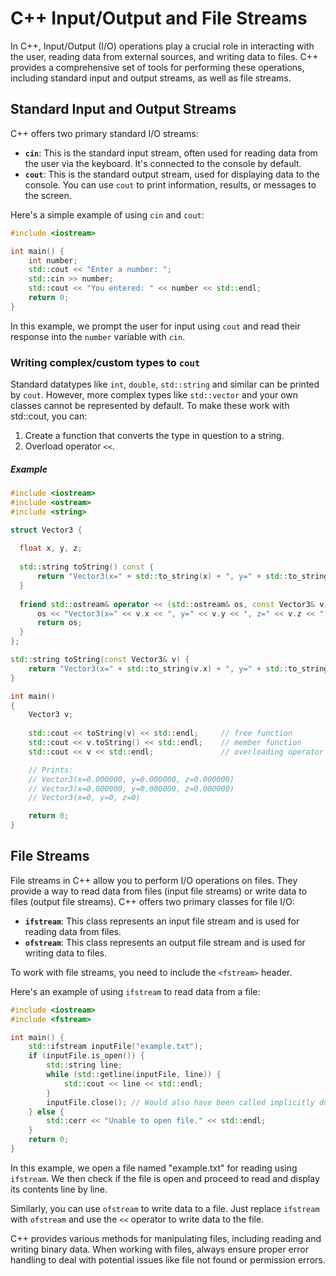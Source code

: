 # C++ Input/Output and File Streams

In C++, Input/Output (I/O) operations play a crucial role in interacting with the user, reading data from external sources, 
and writing data to files. C++ provides a comprehensive set of tools for performing these operations, 
including standard input and output streams, as well as file streams.

## Standard Input and Output Streams

C++ offers two primary standard I/O streams:

- **`cin`**: This is the standard input stream, often used for reading data from the user via the keyboard. It's connected to the console by default.
- **`cout`**: This is the standard output stream, used for displaying data to the console. You can use `cout` to print information, results, or messages to the screen.

Here's a simple example of using `cin` and `cout`:

```cpp
#include <iostream>

int main() {
    int number;
    std::cout << "Enter a number: ";
    std::cin >> number;
    std::cout << "You entered: " << number << std::endl;
    return 0;
}
```

In this example, we prompt the user for input using `cout` and read their response into the `number` variable with `cin`.

### Writing complex/custom types to `cout`

Standard datatypes like `int`, `double`, `std::string` and similar can be printed by `cout`. 
However, more complex types like `std::vector` and your own classes cannot be represented by default. 
To make these work with std::cout, you can:

1. Create a function that converts the type in question to a string.
2. Overload operator `<<`.

##### Example
```cpp
#include <iostream>
#include <ostream>
#include <string>

struct Vector3 {
    
  float x, y, z;
  
  std::string toString() const {
      return "Vector3(x=" + std::to_string(x) + ", y=" + std::to_string(y) + ", z=" + std::to_string(z) + ")"; 
  }
  
  friend std::ostream& operator << (std::ostream& os, const Vector3& v) {
      os << "Vector3(x=" << v.x << ", y=" << v.y << ", z=" << v.z << ")"; 
      return os;
  }
};

std::string toString(const Vector3& v) {
    return "Vector3(x=" + std::to_string(v.x) + ", y=" + std::to_string(v.y) + ", z=" + std::to_string(v.z) + ")"; 
}

int main()
{
    Vector3 v;
    
    std::cout << toString(v) << std::endl;     // free function
    std::cout << v.toString() << std::endl;    // member function
    std::cout << v << std::endl;               // overloading operator <<

    // Prints:
    // Vector3(x=0.000000, y=0.000000, z=0.000000)
    // Vector3(x=0.000000, y=0.000000, z=0.000000)
    // Vector3(x=0, y=0, z=0)

    return 0;
}
```

## File Streams

File streams in C++ allow you to perform I/O operations on files. They provide a way to read data from files (input file streams) or write data to files (output file streams). 
C++ offers two primary classes for file I/O:

- **`ifstream`**: This class represents an input file stream and is used for reading data from files.
- **`ofstream`**: This class represents an output file stream and is used for writing data to files.

To work with file streams, you need to include the `<fstream>` header.

Here's an example of using `ifstream` to read data from a file:

```cpp
#include <iostream>
#include <fstream>

int main() {
    std::ifstream inputFile("example.txt");
    if (inputFile.is_open()) {
        std::string line;
        while (std::getline(inputFile, line)) {
            std::cout << line << std::endl;
        }
        inputFile.close(); // Would also have been called implicitly due to RAII
    } else {
        std::cerr << "Unable to open file." << std::endl;
    }
    return 0;
}
```

In this example, we open a file named "example.txt" for reading using `ifstream`. 
We then check if the file is open and proceed to read and display its contents line by line.

Similarly, you can use `ofstream` to write data to a file. Just replace `ifstream` with `ofstream` and use the `<<` operator to write data to the file.

C++ provides various methods for manipulating files, including reading and writing binary data. When working with files, 
always ensure proper error handling to deal with potential issues like file not found or permission errors.
